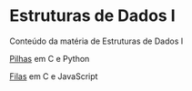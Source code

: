 # Estruturas de Dados I
Conteúdo da matéria de Estruturas de Dados I

[Pilhas](https://github.com/MatheusSanteago/estruturasDados/tree/main/Pilhas) em C e Python

[Filas](https://github.com/MatheusSanteago/estruturasDados/tree/main/Filas) em C e JavaScript
